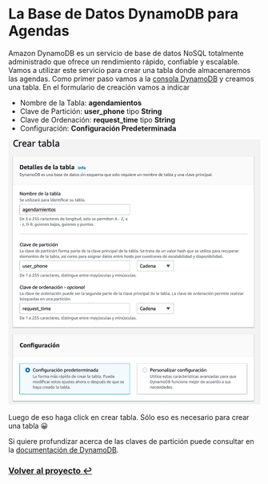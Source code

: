 # La Base de Datos DynamoDB para Agendas

Amazon DynamoDB es un servicio de base de datos NoSQL totalmente administrado que ofrece un rendimiento rápido, confiable y escalable. Vamos a utilizar este servicio para crear una tabla donde almacenaremos las agendas. Como primer paso vamos a la [consola DynamoDB](http://console.aws.amazon.com/dynamodb)  y creamos una tabla. En el formulario de creación vamos a indicar

* Nombre de la Tabla: **agendamientos**
* Clave de Partición: **user_phone** tipo **String**
* Clave de Ordenación: **request_time** tipo **String**
* Configuración: **Configuración Predeterminada**


<img src="img/dynamo_console_1.jpg" width="600">

Luego de eso haga click en crear tabla. Sólo eso es necesario para crear una tabla 😀

Si quiere profundizar acerca de las claves de partición puede consultar en la [documentación de DynamoDB](https://docs.aws.amazon.com/es_es/amazondynamodb/latest/developerguide/bp-partition-key-design.html).



### **[Volver al proyecto ↩️ ](README.md)**